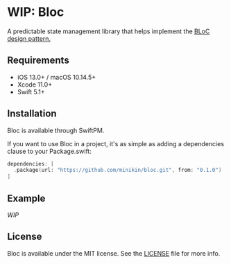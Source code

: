 # WIP: Bloc

A predictable state management library that helps implement the <a href="https://youtu.be/PLHln7wHgPE" target="_blank">BLoC design pattern.</a>

## Requirements

- iOS 13.0+ / macOS 10.14.5+
- Xcode 11.0+
- Swift 5.1+

## Installation

Bloc is available through SwiftPM.

If you want to use Bloc in a project, it's as simple as adding a dependencies clause to your Package.swift:

```swift
dependencies: [
  .package(url: "https://github.com/minikin/bloc.git", from: "0.1.0")
]
```

## Example

_WIP_

## License

Bloc is available under the MIT license.
See the [LICENSE](https://github.com/minikin/bloc/blob/develop/LICENSE) file for more info.
